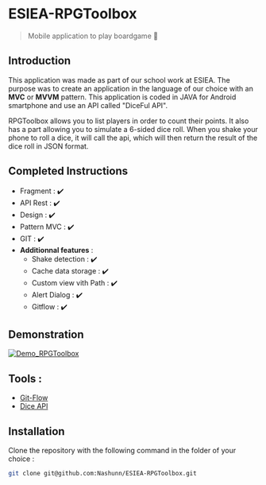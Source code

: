 # ESIEA-RPGToolbox
> Mobile application to play boardgame 🎲

## Introduction

This application was made as part of our school work at ESIEA. 
The purpose was to create an application in the language of our choice with an **MVC** or **MVVM** pattern.
This application is coded in JAVA for Android smartphone and use an API called "DiceFul API".

RPGToolbox allows you to list players in order to count their points. It also has a part allowing you to simulate a 6-sided dice roll.
When you shake your phone to roll a dice, it will call the api, which will then return the result of the dice roll in JSON format.

## Completed Instructions
- Fragment : ✔️
- API Rest : ✔️
- Design : ✔️
- Pattern MVC : ✔️
- GIT : ✔️
- **Additionnal features** :
  - Shake detection : ✔️
  - Cache data storage : ✔️
  - Custom view vith Path : ✔️
  - Alert Dialog : ✔️
  - Gitflow : ✔️

## Demonstration
[![Demo_RPGToolbox](https://s5.gifyu.com/images/Demo_RPGToolbox.gif)](https://gifyu.com/image/mx9S)

## Tools :
- [Git-Flow](https://danielkummer.github.io/git-flow-cheatsheet/index.fr_FR.html)
- [Dice API](http://roll.diceapi.com/)

## Installation

Clone the repository with the following command in the folder of your choice :
```bash
git clone git@github.com:Nashunn/ESIEA-RPGToolbox.git
``` 

